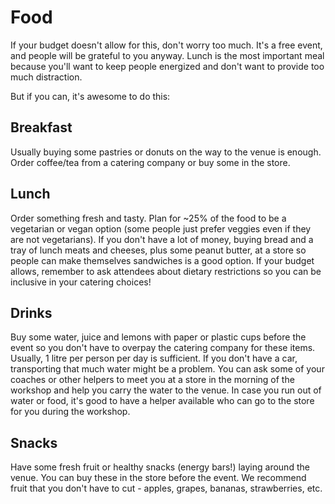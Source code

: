 # Food

If your budget doesn't allow for this, don't worry too much. It's a free event, and people will be grateful to you anyway. Lunch is the most important meal because you'll want to keep people energized and don't want to provide too much distraction.

But if you can, it's awesome to do this:

## Breakfast

Usually buying some pastries or donuts on the way to the venue is enough. Order coffee/tea from a catering company or buy some in the store.

## Lunch

Order something fresh and tasty. Plan for ~25% of the food to be a vegetarian or vegan option \(some people just prefer veggies even if they are not vegetarians\). If you don't have a lot of money, buying bread and a tray of lunch meats and cheeses, plus some peanut butter, at a store so people can make themselves sandwiches is a good option. If your budget allows, remember to ask attendees about dietary restrictions so you can be inclusive in your catering choices!

## Drinks

Buy some water, juice and lemons with paper or plastic cups before the event so you don't have to overpay the catering company for these items. Usually, 1 litre per person per day is sufficient. If you don't have a car, transporting that much water might be a problem. You can ask some of your coaches or other helpers to meet you at a store in the morning of the workshop and help you carry the water to the venue. In case you run out of water or food, it's good to have a helper available who can go to the store for you during the workshop.

## Snacks

Have some fresh fruit or healthy snacks \(energy bars!\) laying around the venue. You can buy these in the store before the event. We recommend fruit that you don't have to cut - apples, grapes, bananas, strawberries, etc.

